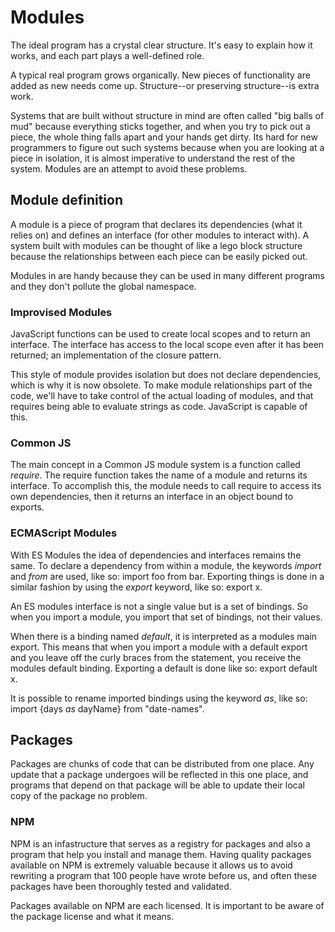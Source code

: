 # Modules

The ideal program has a crystal clear structure. It's easy to explain how it works, and each part plays a well-defined role.

A typical real program grows organically. New pieces of functionality are added as new needs come up. Structure--or preserving structure--is extra work.

Systems that are built without structure in mind are often called "big balls of mud" because everything sticks together, and when you try to pick out a piece, the whole thing falls apart and your hands get dirty. Its hard for new programmers to figure out such systems because when you are looking at a piece in isolation, it is almost imperative to understand the rest of the system. Modules are an attempt to avoid these problems.

## Module definition

A module is a piece of program that declares its dependencies (what it relies on) and defines an interface (for other modules to interact with). A system built with modules can be thought of like a lego block structure because the relationships between each piece can be easily picked out.

Modules in are handy because they can be used in many different programs and they don't pollute the global namespace.

### Improvised Modules

JavaScript functions can be used to create local scopes and to return an interface. The interface has access to the local scope even after it has been returned; an implementation of the closure pattern.

This style of module provides isolation but does not declare dependencies, which is why it is now obsolete. To make module relationships part of the code, we'll have to take control of the actual loading of modules, and that requires being able to evaluate strings as code. JavaScript is capable of this.

### Common JS

The main concept in a Common JS module system is a function called *require*. The require function takes the name of a module and returns its interface. To accomplish this, the module needs to call require to access its own dependencies, then it returns an interface in an object bound to exports.

### ECMAScript Modules

With ES Modules the idea of dependencies and interfaces remains the same. To declare a dependency from within a module, the keywords *import* and *from* are used, like so: import foo from bar. Exporting things is done in a similar fashion by using the *export* keyword, like so: export x. 

An ES modules interface is not a single value but is a set of bindings. So when you import a module, you import that set of bindings, not their values.

When there is a binding named *default*, it is interpreted as a modules main export. This means that when you import a module with a default export and you leave off the curly braces from the statement, you receive the modules default binding. Exporting a default is done like so: export default x.

It is possible to rename imported bindings using the keyword *as*, like so: import {days *as* dayName} from "date-names".

## Packages

Packages are chunks of code that can be distributed from one place. Any update that a package undergoes will be reflected in this one place, and programs that depend on that package will be able to update their local copy of the package no problem.

### NPM

NPM is an infastructure that serves as a registry for packages and also a program that help you install and manage them. Having quality packages available on NPM is extremely valuable because it allows us to avoid rewriting a program that 100 people have wrote before us, and often these packages have been thoroughly tested and validated.

Packages available on NPM are each licensed. It is important to be aware of the package license and what it means.